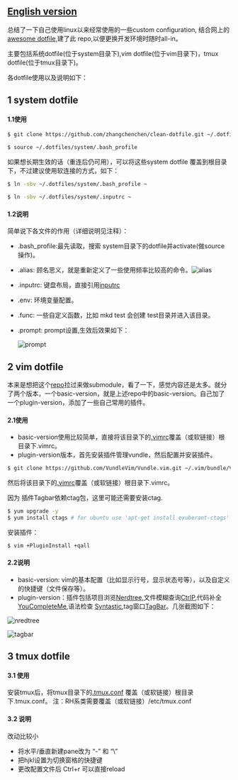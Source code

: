 ## [English version](https://github.com/zhangchenchen/clean-dotfile/blob/master/README.en.md)

总结了一下自己使用linux以来经常使用的一些custom configuration, 结合网上的[awesome dotfile](https://github.com/webpro/awesome-dotfiles),建了此 repo,以便更换开发环境时随时all-in。

主要包括系统dotfile(位于system目录下),vim dotfile(位于vim目录下)，tmux dotfile(位于tmux目录下)。

各dotfile使用以及说明如下：

## 1 system dotfile

#### 1.1使用

```bash
$ git clone https://github.com/zhangchenchen/clean-dotfile.git ~/.dotfiles

$ source ~/.dotfiles/system/.bash_profile
```

如果想长期生效的话（重连后仍可用），可以将这些system dotfile 覆盖到根目录下，不过建议使用软连接的方式，如下：

```bash
$ ln -sbv ~/.dotfiles/system/.bash_profile ~

$ ln -sbv ~/.dotfiles/system/.inputrc ~
```

#### 1.2说明

简单说下各文件的作用（详细说明见注释）：

- .bash_profile:最先读取，搜索 system目录下的dotfile并activate(做source操作)。
- .alias: 顾名思义，就是重新定义了一些使用频率比较高的命令。![alias](http://7xrnwq.com1.z0.glb.clouddn.com/2017-06-08alias.png)
- .inputrc: 键盘布局，直接引用[inputrc](https://github.com/webpro/dotfiles/blob/master/runcom/.inputrc)
- .env: 环境变量配置。
- .func: 一些自定义函数，比如 mkd test 会创建 test目录并进入该目录。
- .prompt: prompt设置,生效后效果如下：

   ![prompt](http://7xrnwq.com1.z0.glb.clouddn.com/2016-06-08prompt1.png)


## 2 vim dotfile

本来是想把这个[repo](https://github.com/amix/vimrc)拉过来做submodule，看了一下，感觉内容还是太多。就分了两个版本，一个basic-version，就是上述repo中的basic-version。自己加了一个plugin-version，添加了一些自己常用的插件。

#### 2.1使用

- basic-version使用比较简单，直接将该目录下的[.vimrc](https://github.com/zhangchenchen/clean-dotfile/blob/master/vim/basic-version/.vimrc)覆盖（或软链接）根目录下.vimrc。
- plugin-version版本，首先安装插件管理vundle，然后配置并安装插件。

```bash
$ git clone https://github.com/VundleVim/Vundle.vim.git ~/.vim/bundle/Vundle.vim
```

然后将该目录下的[.vimrc](https://github.com/zhangchenchen/clean-dotfile/blob/master/vim/plugin-version/.vimrc)覆盖（或软链接）根目录下.vimrc。

因为 插件Tagbar依赖ctag包，这里可能还需要安装ctag.

```bash
$ yum upgrade -y 
$ yum install ctags # for ubuntu use 'apt-get install exuberant-ctags'
```

安装插件：

```bash
$ vim +PluginInstall +qall
```


#### 2.2说明

- basic-version: vim的基本配置（比如显示行号，显示状态号等），以及自定义的快捷键（文件保存等）。
- plugin-version：插件包括项目浏览[Nerdtree](https://github.com/scrooloose/nerdtree),文件模糊查询[CtrlP](https://github.com/kien/ctrlp.vim),代码补全 [YouCompleteMe](https://github.com/Valloric/YouCompleteMe),语法检查 [Syntastic](https://github.com/vim-syntastic/syntastic),tag窗口[TagBar](https://github.com/majutsushi/tagbar)。几张截图如下：


![nredtree](http://7xrnwq.com1.z0.glb.clouddn.com/2017-06-08nerdtree.png)

![tagbar](http://7xrnwq.com1.z0.glb.clouddn.com/2017-06-08tagbar.png)


## 3 tmux dotfile

#### 3.1 使用

安装tmux后，将tmux目录下的[.tmux.conf](https://github.com/zhangchenchen/clean-dotfile/blob/master/tmux/tmux.conf) 覆盖（或软链接）根目录下.tmux.conf。
注：RH系类需要覆盖（或软链接）/etc/tmux.conf


#### 3.2 说明

改动比较小

- 将水平/垂直新建pane改为 “-” 和 “\”
- 把hjkl设置为切换窗格的快捷键
- 更改配置文件后 Ctrl+r 可以直接reload